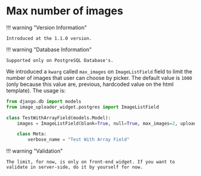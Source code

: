 # Max number of images

!!! warning "Version Information"

    Introduced at the 1.1.0 version.

!!! warning "Database Information"

    Supported only on PostgreSQL Database's.

We introduced a `kwarg` called `max_images` on `ImageListField` field to limit the number of images that user can choose by picker. The default value is `1000` (only because this value are, previous, hardcoded value on the html template). The usage is:

```python
from django.db import models
from image_uploader_widget.postgres import ImageListField

class TestWithArrayField(models.Model):
    images = ImageListField(blank=True, null=True, max_images=2, upload_to="admin_test")

    class Meta:
        verbose_name = "Test With Array Field"
```

!!! warning "Validation"

    The limit, for now, is only on front-end widget. If you want to validate in server-side, do it by yourself for now.
